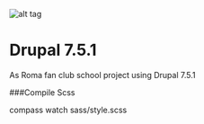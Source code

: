 
![alt tag](http://www.mikejakobsen.com/mike.png)

# Drupal 7.5.1

As Roma fan club school project using Drupal 7.5.1

###Compile Scss

compass watch sass/style.scss

